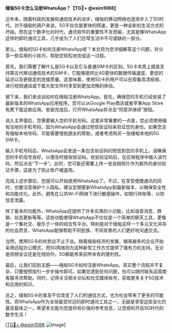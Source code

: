 **缅甸5G卡怎么注册WhatsApp？【TG💪+ @esim1088】**

近年来，随着科技的发展和通信技术的进步，缅甸的移动网络也逐渐步入了5G时代。对于缅甸的用户来说，5G不仅仅是更快的网速，更是一种全新的生活方式的开始。而在这个数字化的时代，通讯软件的重要性不言而喻，尤其是像WhatsApp这样的即时通讯工具，几乎成为了人们日常生活中不可或缺的一部分。

那么，缅甸的5G卡如何注册WhatsApp呢？本文将为您详细解答这个问题，并分享一些实用的小技巧，帮助您轻松地完成这一过程。

首先，我们需要了解什么是5G卡以及它与普通SIM卡的区别。5G卡本质上就是支持第五代移动通信技术的SIM卡，它能够提供比4G更快的数据传输速度、更低的延迟以及更稳定的连接质量。这意味着，使用5G卡的用户可以在观看高清视频、进行视频通话或下载大型文件时享受到更加流畅的体验。

接下来，我们来谈谈如何在缅甸注册WhatsApp。首先，确保您的手机已经安装了最新版本的WhatsApp应用程序。您可以从Google Play商店或者苹果App Store免费下载这款应用。安装完成后，打开WhatsApp并点击“同意并继续”按钮。

进入主界面后，您需要输入您的手机号码。这里非常重要的一点是，您必须使用缅甸当地的手机号码，因为WhatsApp会通过短信验证码来验证您的身份。如果您没有缅甸本地号码，可能需要借助朋友的帮助，或者考虑购买一张缅甸本地的5G SIM卡。

输入手机号码后，WhatsApp会发送一条包含验证码的短信到您的手机上。请确保您的手机信号良好，以便及时接收验证码。收到验证码后，在应用程序中输入该代码，然后点击“下一步”。此时，您可能还需要上传一张自拍照片作为额外的身份验证步骤，这是为了防止账户被盗用。

完成上述步骤后，您就可以开始使用WhatsApp了。不过，在享受便捷通讯的同时，也要注意保护个人隐私。建议定期更新WhatsApp到最新版本，以确保安全性和功能优化。此外，避免在公共Wi-Fi网络下进行敏感操作，如银行转账等，以防信息泄露。

除了基本的功能外，WhatsApp还提供了许多实用的小功能，比如语音消息、群聊、状态更新等等。这些功能使得WhatsApp不仅仅是一个简单的聊天工具，更像是一个集社交、娱乐于一体的综合性平台。特别是对于缅甸这样一个多元文化并存的社会而言，WhatsApp能够帮助不同民族、不同背景的人们更好地沟通交流。

当然，使用5G卡的优势远不止于此。随着缅甸经济的发展，越来越多的企业开始采用远程办公模式，而5G网络则为这种新型工作方式提供了强有力的支持。无论是视频会议还是在线协作，5G都能带来前所未有的便利性。

最后，让我们回到主题——缅甸5G卡如何注册WhatsApp。其实整个流程并不复杂，只要按照指引一步步操作即可。如果您遇到任何问题，也可以随时联系运营商客服寻求帮助。同时，记得关注相关论坛和社交媒体账号，获取更多关于5G技术和应用的知识。

总之，缅甸5G卡的普及不仅改变了人们的通信方式，也为社会带来了更多的可能性。而WhatsApp作为全球最受欢迎的即时通讯工具之一，无疑是享受这些变化的最佳载体之一。希望本文能为您提供有价值的参考信息，让您顺利开启5G时代的数字生活！

[[TG💪+ @esim1088](https://t.me/s/esim1088) ![Image](https://i.postimg.cc/4NQfJmqS/Snipaste-2025-05-13-00-14-12.png)]